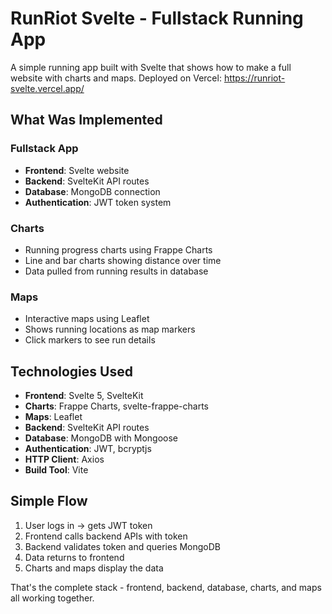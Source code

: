 # RunRiot Svelte - Fullstack Running App

A simple running app built with Svelte that shows how to make a full website with charts and maps.
Deployed on Vercel: https://runriot-svelte.vercel.app/

## What Was Implemented

### Fullstack App
- **Frontend**: Svelte website
- **Backend**: SvelteKit API routes
- **Database**: MongoDB connection
- **Authentication**: JWT token system

### Charts
- Running progress charts using Frappe Charts
- Line and bar charts showing distance over time
- Data pulled from running results in database

### Maps
- Interactive maps using Leaflet
- Shows running locations as map markers
- Click markers to see run details

## Technologies Used

- **Frontend**: Svelte 5, SvelteKit
- **Charts**: Frappe Charts, svelte-frappe-charts
- **Maps**: Leaflet
- **Backend**: SvelteKit API routes
- **Database**: MongoDB with Mongoose
- **Authentication**: JWT, bcryptjs
- **HTTP Client**: Axios
- **Build Tool**: Vite

## Simple Flow

1. User logs in → gets JWT token
2. Frontend calls backend APIs with token
3. Backend validates token and queries MongoDB
4. Data returns to frontend
5. Charts and maps display the data

That's the complete stack - frontend, backend, database, charts, and maps all working together.
